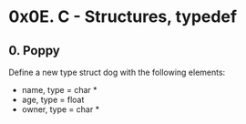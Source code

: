  # 0x0E. C - Structures, typedef
## 0. Poppy
Define a new type struct dog with the following elements:  
* name, type = char *  
* age, type = float
* owner, type = char *